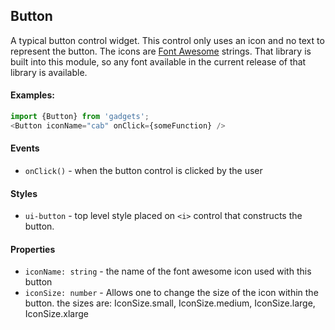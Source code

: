 <a name="module_Button"></a>

## Button
A typical button control widget.  This control only uses an icon and no text
to represent the button.  The icons are [Font Awesome](http://fontawesome.io/)
strings.  That library is built into this module, so any font available in
the current release of that library is available.

#### Examples:

```javascript
import {Button} from 'gadgets';
<Button iconName="cab" onClick={someFunction} />
```

#### Events
- `onClick()` - when the button control is clicked by the user

#### Styles
- `ui-button` - top level style placed on `<i>` control that constructs the
button.

#### Properties
- `iconName: string` - the name of the font awesome icon used with this button
- `iconSize: number` - Allows one to change the size of the icon within the button.
the sizes are: IconSize.small, IconSize.medium, IconSize.large, IconSize.xlarge

